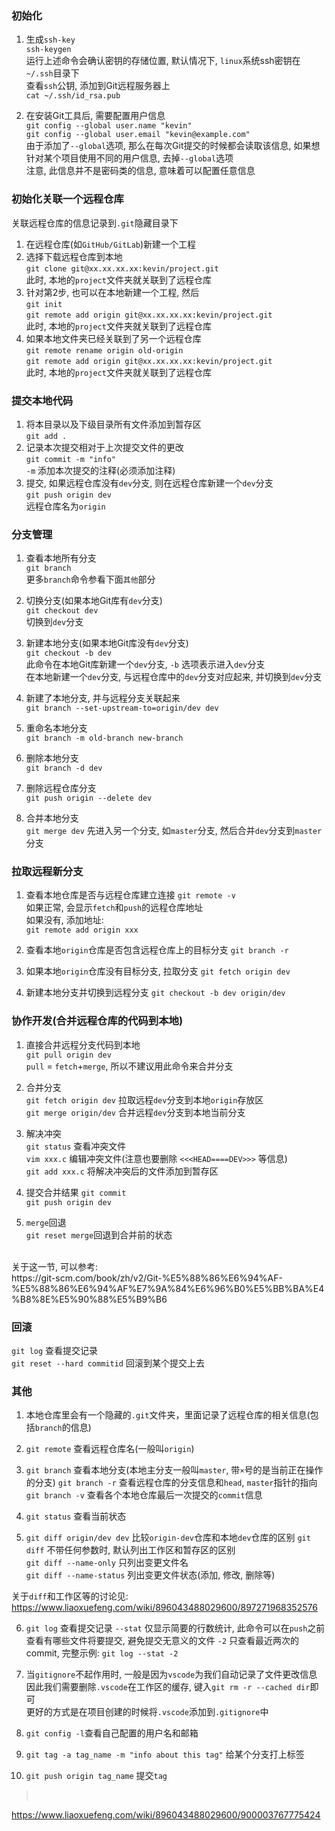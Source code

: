 ### 初始化
1. 生成`ssh-key`<br>
`ssh-keygen`<br>
运行上述命令会确认密钥的存储位置, 默认情况下, `linux`系统ssh密钥在`~/.ssh`目录下<br>
查看`ssh`公钥, 添加到Git远程服务器上<br>
`cat ~/.ssh/id_rsa.pub`<br>

2. 在安装Git工具后, 需要配置用户信息<br>
`git config --global user.name "kevin"`<br>
`git config --global user.email "kevin@example.com"`<br>
由于添加了`--global`选项, 那么在每次Git提交的时候都会读取该信息, 如果想针对某个项目使用不同的用户信息, 去掉`--global`选项<br>
注意, 此信息并不是密码类的信息, 意味着可以配置任意信息<br>

### 初始化关联一个远程仓库
关联远程仓库的信息记录到`.git`隐藏目录下<br>
1. 在远程仓库(如`GitHub/GitLab`)新建一个工程<br>
2. 选择下载远程仓库到本地<br>
`git clone git@xx.xx.xx.xx:kevin/project.git`<br>
此时, 本地的`project`文件夹就关联到了远程仓库<br>
3. 针对第2步, 也可以在本地新建一个工程, 然后<br>
`git init`<br>
`git remote add origin git@xx.xx.xx.xx:kevin/project.git`<br>
此时, 本地的`project`文件夹就关联到了远程仓库<br>
4. 如果本地文件夹已经关联到了另一个远程仓库<br>
`git remote rename origin old-origin`<br>
`git remote add origin git@xx.xx.xx.xx:kevin/project.git`<br>
此时, 本地的`project`文件夹就关联到了远程仓库<br>

### 提交本地代码
1. 将本目录以及下级目录所有文件添加到暂存区<br>
`git add .`<br>
2. 记录本次提交相对于上次提交文件的更改<br>
`git commit -m "info"`<br>
`-m` 添加本次提交的注释(必须添加注释)<br>
3. 提交, 如果远程仓库没有`dev`分支, 则在远程仓库新建一个`dev`分支<br>
`git push origin dev`<br>
远程仓库名为`origin`<br>

### 分支管理
1. 查看本地所有分支<br>
`git branch`<br>
更多`branch`命令参看下面`其他`部分<br>

2. 切换分支(如果本地Git库有`dev`分支)<br>
`git checkout dev`<br>
切换到`dev`分支<br>

3. 新建本地分支(如果本地Git库没有`dev`分支)<br>
`git checkout -b dev`<br>
此命令在本地Git库新建一个`dev`分支, `-b` 选项表示进入`dev`分支<br>
在本地新建一个`dev`分支, 与远程仓库中的`dev`分支对应起来, 并切换到`dev`分支<br>

4. 新建了本地分支, 并与远程分支关联起来<br>
`git branch --set-upstream-to=origin/dev dev`<br>

5. 重命名本地分支<br>
`git branch -m old-branch new-branch`<br>

6. 删除本地分支<br>
`git branch -d dev`<br>

7. 删除远程仓库分支<br>
`git push origin --delete dev`<br>

8. 合并本地分支<br>
`git merge dev`
先进入另一个分支, 如`master`分支, 然后合并`dev`分支到`master`分支<br>

### 拉取远程新分支
1. 查看本地仓库是否与远程仓库建立连接
`git remote -v`<br>
如果正常, 会显示`fetch`和`push`的远程仓库地址<br>
如果没有, 添加地址:<br>
`git remote add origin xxx`<br>

2. 查看本地`origin`仓库是否包含远程仓库上的目标分支
`git branch -r`<br>

3. 如果本地`origin`仓库没有目标分支, 拉取分支
`git fetch origin dev`<br>

4. 新建本地分支并切换到远程分支
`git checkout -b dev origin/dev`<br>

### 协作开发(合并远程仓库的代码到本地)
1. 直接合并远程分支代码到本地<br>
`git pull origin dev`<br>
`pull` = `fetch`+`merge`, 所以不建议用此命令来合并分支

2. 合并分支<br>
`git fetch origin dev` 拉取远程`dev`分支到本地`origin`存放区<br>
`git merge origin/dev` 合并远程`dev`分支到本地当前分支<br>

3. 解决冲突<br>
`git status` 查看冲突文件<br>
`vim xxx.c` 编辑冲突文件(注意也要删除 `<<<HEAD====DEV>>>` 等信息)<br>
`git add xxx.c` 将解决冲突后的文件添加到暂存区<br>

4. 提交合并结果
`git commit`<br>
`git push origin dev`<br>

4. `merge`回退<br>
`git reset merge`回退到合并前的状态<br>

<br>
关于这一节, 可以参考:<br>
https://git-scm.com/book/zh/v2/Git-%E5%88%86%E6%94%AF-%E5%88%86%E6%94%AF%E7%9A%84%E6%96%B0%E5%BB%BA%E4%B8%8E%E5%90%88%E5%B9%B6<br>

### 回滚
`git log` 查看提交记录<br>
`git reset --hard commitid` 回滚到某个提交上去<br>

### 其他
1. 本地仓库里会有一个隐藏的`.git`文件夹，里面记录了远程仓库的相关信息(包括`branch`的信息)

2. `git remote` 查看远程仓库名(一般叫`origin`)

3. `git branch` 查看本地分支(本地主分支一般叫`master`, 带`×`号的是当前正在操作的分支)
`git branch -r` 查看远程仓库的分支信息和`head`, `master`指针的指向<br>
`git branch -v` 查看各个本地仓库最后一次提交的`commit`信息<br>

4. `git status` 查看当前状态

5. `git diff origin/dev dev` 比较`origin-dev`仓库和本地`dev`仓库的区别
`git diff` 不带任何参数时, 默认列出工作区和暂存区的区别<br>
`git diff --name-only` 只列出变更文件名<br>
`git diff --name-status` 列出变更文件状态(添加, 修改, 删除等)<br>

关于`diff`和工作区等的讨论见:<br>
https://www.liaoxuefeng.com/wiki/896043488029600/897271968352576<br>

6. `git log` 查看提交记录  `--stat` 仅显示简要的行数统计, 
此命令可以在`push`之前查看有哪些文件将要提交, 避免提交无意义的文件
`-2` 只查看最近两次的commit, 完整示例:
`git log --stat -2`

7. 当`gitignore`不起作用时, 一般是因为`vscode`为我们自动记录了文件更改信息
因此我们需要删除`.vscode`在工作区的缓存, 键入`git rm -r --cached dir`即可<br>
更好的方式是在项目创建的时候将`.vscode`添加到`.gitignore`中<br>

8. `git config -l`查看自己配置的用户名和邮箱

9. `git tag -a tag_name -m "info about this tag"`  给某个分支打上标签

10. `git push origin tag_name` 提交`tag` 

><br>
https://www.liaoxuefeng.com/wiki/896043488029600/900003767775424<br>
